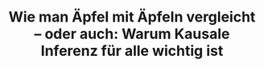 ---
id: "dcl-05-spotlight" # nochmal überlegen
method: "Vorlesung und Übung"
institution: "Fakultät für Betriebswirtschaftslehre"
title: "Wie man Äpfel mit Äpfeln vergleicht – oder auch: Warum Kausale Inferenz für alle wichtig ist"
title_project:
title_short: "Digital Causality Lab"
period: "Jun 22 ­­- Feb 25 (32 months)"
foerderlinie: "Fachübergreifende Data Literacy"
round: "1 - 3"
filter: "spotlights"
lecture2go: "71040"
uhh_url: "https://www.hcl.uni-hamburg.de/ddlitlab/data-literacy-lehrlabor/spotlight-dl-lehrlabor-interviewreihe/spotlight-folge-05.html"
contributors: "Gangli Tan, Dr. Philipp Bach, Prof. Dr. Martin Spindler, Prof. Dr. Knut Haase"
quote:
spotlight_interview: "Ja"
text: |
    Ob während der Corona-Pandemie, im Marketing, oder auch in klassischen Onlinebewertungen – statistische Auswertungen spielen in unserem Alltag eine große Rolle, denn sie haben direkt oder indirekt Einfluss auf private, wirtschaftliche oder auch politische Entscheidungen. Umso wichtiger ist es, sich mit den Verfahren der kausalen Inferenz auseinanderzusetzen, um Ursache-Wirkung-Beziehungen im Kern zu verstehen.

    Dr. Philipp Bach hat deshalb gemeinsam mit Prof. Dr. Martin Spindler eine Bachelor-Vorlesung und Übung zum Thema Kausalität der University of Hamburg Business School grundlegend überarbeitet und mit frischen Beispielen und praktischen Aufgaben unterfüttert. Nach einer erfolgreichen Pilotphase, die zunächst nur für Studierende der Betriebswirtschaftslehre geöffnet war, hat er die Vorlesung nun auch für Studierende aller anderen Fächer der UHH geöffnet. Das Motto: „Kausale Inferenz für Alle!“

    Das Ziel: Ein Grundlegendes Verständnis von Kausaler Inferenz aufzubauen, indem Studierende sämtlicher Fächer das gelernte Wissen mit eigenen statistischen Auswertungen und der Erstellung eigener, möglichst anschaulicher „Data Products“ selbst erproben.

    Das interdisziplinäre Lehrprojekt „Kausale Inferenz für alle!“ wird bereits in der dritten Runde durch das Digital and Data Literacy in Teaching Lab (kurz: DDLitLab) gefördert und hat sich von einer fachspezifischen zu einer interdisziplinären Veranstaltung weiterentwickelt. Im kommenden Semester wird die Veranstaltung um das Themenfeld KI und Machine Learning erweitert und bleibt für alle Studierende der UHH offen.  

image: "https://assets.rrz.uni-hamburg.de/instance_assets/zentrale/21489704/spotlight-data-literacy-lehrlabor--05--philipp-bach--733x414-7aa25fd83e3b94dd85a1da967273abc7b7e5ee81.png"
image_credit: "UHH / Pawlowski"
link_external: "https://digitalcausalitylab.github.io/"
stine:
podcast: "https://www.pod.uni-hamburg.de/1/blog/16__/file/15/s/webplayer/c/episode/Podcast_Philipp-Bach_final.mp3"
---